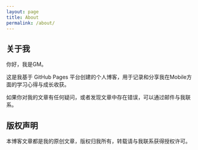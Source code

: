 ```yaml
---
layout: page
title: About
permalink: /about/
---
```


## 关于我

你好，我是GM。

这是我基于 GitHub Pages 平台创建的个人博客，用于记录和分享我在Mobile方面的学习心得与成长收获。

如果你对我的文章有任何疑问，或者发现文章中存在错误，可以通过邮件与我联系。

## 版权声明

本博客文章都是我的原创文章，版权归我所有，转载请与我联系获得授权许可。
